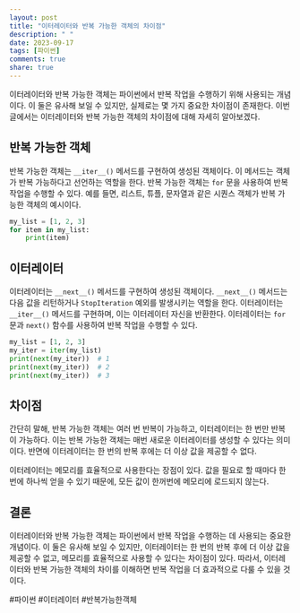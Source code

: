 ```yaml
---
layout: post
title: "이터레이터와 반복 가능한 객체의 차이점"
description: " "
date: 2023-09-17
tags: [파이썬]
comments: true
share: true
---
```


이터레이터와 반복 가능한 객체는 파이썬에서 반복 작업을 수행하기 위해 사용되는 개념이다. 이 둘은 유사해 보일 수 있지만, 실제로는 몇 가지 중요한 차이점이 존재한다. 이번 글에서는 이터레이터와 반복 가능한 객체의 차이점에 대해 자세히 알아보겠다.

## 반복 가능한 객체

반복 가능한 객체는 `__iter__()` 메서드를 구현하여 생성된 객체이다. 이 메서드는 객체가 반복 가능하다고 선언하는 역할을 한다. 반복 가능한 객체는 `for` 문을 사용하여 반복 작업을 수행할 수 있다. 예를 들면, 리스트, 튜플, 문자열과 같은 시퀀스 객체가 반복 가능한 객체의 예시이다.

```python
my_list = [1, 2, 3]
for item in my_list:
    print(item)
```

## 이터레이터

이터레이터는 `__next__()` 메서드를 구현하여 생성된 객체이다. `__next__()` 메서드는 다음 값을 리턴하거나 `StopIteration` 예외를 발생시키는 역할을 한다. 이터레이터는 `__iter__()` 메서드를 구현하며, 이는 이터레이터 자신을 반환한다. 이터레이터는 `for` 문과 `next()` 함수를 사용하여 반복 작업을 수행할 수 있다.

```python
my_list = [1, 2, 3]
my_iter = iter(my_list)
print(next(my_iter))  # 1
print(next(my_iter))  # 2
print(next(my_iter))  # 3
```

## 차이점

간단히 말해, 반복 가능한 객체는 여러 번 반복이 가능하고, 이터레이터는 한 번만 반복이 가능하다. 이는 반복 가능한 객체는 매번 새로운 이터레이터를 생성할 수 있다는 의미이다. 반면에 이터레이터는 한 번의 반복 후에는 더 이상 값을 제공할 수 없다.

이터레이터는 메모리를 효율적으로 사용한다는 장점이 있다. 값을 필요로 할 때마다 한 번에 하나씩 얻을 수 있기 때문에, 모든 값이 한꺼번에 메모리에 로드되지 않는다.

## 결론

이터레이터와 반복 가능한 객체는 파이썬에서 반복 작업을 수행하는 데 사용되는 중요한 개념이다. 이 둘은 유사해 보일 수 있지만, 이터레이터는 한 번의 반복 후에 더 이상 값을 제공할 수 없고, 메모리를 효율적으로 사용할 수 있다는 차이점이 있다. 따라서, 이터레이터와 반복 가능한 객체의 차이를 이해하면 반복 작업을 더 효과적으로 다룰 수 있을 것이다.

#파이썬 #이터레이터 #반복가능한객체